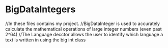 # BigDataIntegers
//In these files contains my project.
//BigDataInteger is used to accurately calculate the mathematical operations of large integer numbers (even past 2^64)
//The Language decctor allows the user to identify which language a text is written in using the big int class

